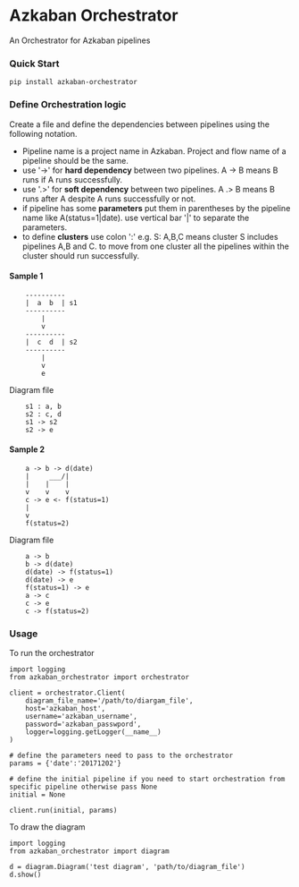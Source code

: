 # Azkaban Orchestrator

An Orchestrator for Azkaban pipelines

### Quick Start
```
pip install azkaban-orchestrator
```

### Define Orchestration logic 
Create a file and define the dependencies between pipelines using the following notation.

* Pipeline name is a project name in Azkaban. Project and flow name of a pipeline should be the same.
* use '->' for **hard dependency** between two pipelines. A -> B means B runs if A runs successfully.
* use '.>' for **soft dependency** between two pipelines. A .> B means B runs after A despite A runs successfully or not.
* if pipeline has some **parameters** put them in parentheses by the pipeline name like A(status=1|date). use vertical bar '|' to separate the parameters.
* to define **clusters** use colon ':' e.g. S: A,B,C means cluster S includes pipelines A,B and C. to move from one cluster all the pipelines within the cluster should run successfully.

#### Sample 1

```
    ----------
    |  a  b  | s1
    ----------
        |
        v
    ----------
    |  c  d  | s2
    ----------
        |
        v
        e

```
Diagram file
```
    s1 : a, b
    s2 : c, d
    s1 -> s2
    s2 -> e
```
     
#### Sample 2

```
    a -> b -> d(date)
    |     ___/|
    |    |    |
    v    v    v
    c -> e <- f(status=1)
    |
    v
    f(status=2)
```
Diagram file

```    
    a -> b
    b -> d(date)
    d(date) -> f(status=1)
    d(date) -> e
    f(status=1) -> e
    a -> c
    c -> e
    c -> f(status=2)
```

### Usage

To run the orchestrator

```
import logging
from azkaban_orchestrator import orchestrator

client = orchestrator.Client(
    diagram_file_name='/path/to/diargam_file',
    host='azkaban_host',
    username='azkaban_username',
    password='azkaban_passwpord',
    logger=logging.getLogger(__name__)
)

# define the parameters need to pass to the orchestrator
params = {'date':'20171202'}

# define the initial pipeline if you need to start orchestration from specific pipeline otherwise pass None
initial = None

client.run(initial, params)

```

To draw the diagram
```
import logging
from azkaban_orchestrator import diagram

d = diagram.Diagram('test diagram', 'path/to/diagram_file')
d.show()

```
